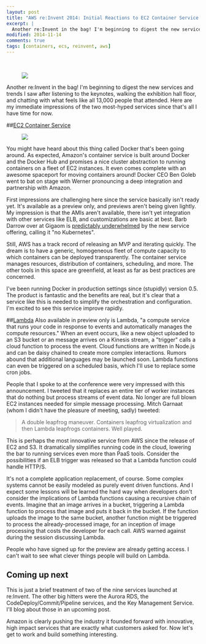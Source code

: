 ```yaml
---
layout: post
title: "AWS re:Invent 2014: Initial Reactions to EC2 Container Service and Lambda"
excerpt: |
  Another re:Invent in the bag! I'm beginning to digest the new services and trends I saw after listening to the keynotes, walking the exhibition hall floor, and chatting with what feels like all 13,000 people that attended. Here are my immediate impressions of the two most-hyped services since that's all I have time for now.
modified: 2014-11-14
comments: true
tags: [containers, ecs, reinvent, aws]
---
```

<br/>
<figure>
<a href="https://i.imgur.com/wKrYxQb.png"><img src="https://i.imgur.com/wKrYxQb.png"></a>
</figure>

Another re:Invent in the bag! I'm beginning to digest the new services and trends I saw after listening to the keynotes, walking the exhibition hall floor, and chatting with what feels like all 13,000 people that attended. Here are my immediate impressions of the two most-hyped services since that's all I have time for now.

##[EC2 Container Service](https://aws.amazon.com/ecs/)

<figure>
<a href="https://i.imgur.com/PDj3uc4.png"><img src="https://i.imgur.com/PDj3uc4.png"></a>
</figure>
You might have heard about this thing called Docker that's been going around. As expected, Amazon's container service is built around Docker and the Docker Hub and promises a nice cluster abstraction to running containers on a fleet of EC2 instances. It even comes complete with an awesome spaceport for moving containers around! Docker CEO Ben Goleb went to bat on stage with Werner pronouncing a deep integration and partnership with Amazon.

First impressions are challenging here since the service basically isn't ready yet. It's available as a preview only, and previews aren't being given lightly. My impression is that the AMIs aren't available, there isn't yet integration with other services like ELB, and customizations are basic at best. Barb Darrow over at Gigaom is [predictably underwhelmed](https://gigaom.com/2014/11/14/top-5-lessons-learned-at-aws-reinvent/) by the new service offering, calling it "no Kubernetes".

Still, AWS has a track record of releasing an MVP and iterating quickly. The dream is to have a generic, homogeneous fleet of compute capacity to which containers can be deployed transparently. The container service manages resources, distribution of containers, scheduling, and more. The other tools in this space are greenfield, at least as far as best practices are concerned.

I've been running Docker in production settings since (stupidly) version 0.5. The product is fantastic and the benefits are real, but it's clear that a service like this is needed to simplify the orchestration and configuration. I'm excited to see this service improve rapidly.

##[Lambda](https://aws.amazon.com/lambda/)
Also available in preview only is Lambda, "a compute service that runs your code in response to events and automatically manages the compute resources." When an event occurs, like a new object uploaded to an S3 bucket or an message arrives on a Kinesis stream, a "trigger" calls a cloud function to process the event. Cloud functions are written in Node.js and can be daisy chained to create more complex interactions. Rumors abound that additional languages may be launched soon. Lambda functions can even be triggered on a scheduled basis, which I'll use to replace some cron jobs.

People that I spoke to at the conference were very impressed with this announcement. I tweeted that it replaces an entire tier of worker instances that do nothing but process streams of event data. No longer are full blown EC2 instances needed for simple message processing. Mitch Garnaat (whom I didn't have the pleasure of meeting, sadly) tweeted:

> A double leapfrog maneuver. Containers leapfrog virtualization and then Lambda leapfrogs containers. Well played.

This is perhaps the most innovative service from AWS since the release of EC2 and S3. It dramatically simplifies running code in the cloud, lowering the bar to running services even more than PaaS tools. Consider the possibilities if an ELB trigger was released so that a Lambda function could handle HTTP/S.

It's not a complete application replacement, of course. Some complex systems cannot be easily modeled as purely event driven functions. And I expect some lessons will be learned the hard way when developers don't consider the implications of Lambda functions causing a recursive chain of events. Imagine that an image arrives in a bucket, triggering a Lambda function to process that image and puts it back in the bucket. If the function uploads the image to the same bucket, another function might be triggered to process the already-processed image, for an inception of image processing that costs the developer for each call. AWS warned against during the session discussing Lambda.

People who have signed up for the preview are already getting access. I can't wait to see what clever things people will build on Lambda.

## Coming up next
This is just a brief treatment of two of the nine services launched at re:Invent. The other big hitters were the Aurora RDS, the CodeDeploy/Commit/Pipeline services, and the Key Management Service. I'll blog about those in an upcoming post.

Amazon is clearly pushing the industry it founded forward with innovative, high impact services that are exactly what customers asked for. Now let's get to work and build something interesting.

